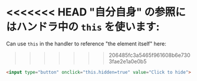 <<<<<<< HEAD
"自分自身" の参照にはハンドラ中の `this` を使います:
=======
Can use `this` in the handler to reference "the element itself" here:
>>>>>>> 206485fc3a5465f961608b6e7303fae2e1a0e0b5

```html run height=50
<input type="button" onclick="this.hidden=true" value="Click to hide">
```
